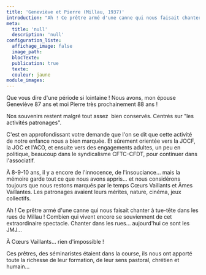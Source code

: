 ```yaml
---
title: 'Geneviève et Pierre (Millau, 1937)'
introduction: "Ah ! Ce prêtre armé d'une canne qui nous faisait chanter à tue-tête dans les rues de Millau ! Combien qui vivent encore se souviennent de cet extraordinaire spectacle...Ces prêtres, des séminaristes étaient dans la course !"
meta:
  title: 'null'
  description: 'null'
configuration_liste:
  affichage_image: false
  image_path:
  blocTexte:
  publication: true
  texte:
  couleur: jaune
module_images:
---
```



Que vous dire d'une p&eacute;riode si lointaine ! Nous avons, mon &eacute;pouse Genevi&egrave;ve 87 ans et moi Pierre tr&egrave;s prochainement 88 ans !

Nos souvenirs restent malgr&eacute; tout assez&nbsp; bien conserv&eacute;s. Centr&eacute;s sur "les activit&eacute;s patronages".

C'est en approfondissant votre demande que l'on se dit que cette activit&eacute; de notre enfance nous a bien marqu&eacute;e. Et s&ucirc;rement orient&eacute;e vers la JOCF, la JOC et l'ACO, et ensuite vers des engagements adultes, un peu en politique, beaucoup dans le syndicalisme CFTC-CFDT, pour continuer dans l'associatif.

&Agrave; 8-9-10 ans, il y a encore de l'innocence, de l'insouciance… mais la m&eacute;moire garde tout ce que nous avons appris… et nous consid&eacute;rons toujours que nous restons marqu&eacute;s par le temps Cœurs Vaillants et &Acirc;mes Vaillantes. Les patronages avaient leurs m&eacute;rites, nature, cin&eacute;ma, jeux collectifs.

Ah ! Ce pr&ecirc;tre arm&eacute; d'une canne qui nous faisait chanter &agrave; tue-t&ecirc;te dans les rues de Millau ! Combien qui vivent encore se souviennent de cet extraordinaire spectacle. Chanter dans les rues… aujourd'hui ce sont les JMJ…

&Agrave; Cœurs Vaillants… rien d'impossible !

Ces pr&ecirc;tres, des s&eacute;minaristes &eacute;taient dans la course, ils nous ont apport&eacute; toute la richesse de leur formation, de leur sens pastoral, chr&eacute;tien et humain…